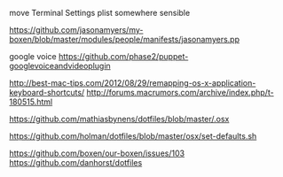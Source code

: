 move Terminal Settings plist somewhere sensible

https://github.com/jasonamyers/my-boxen/blob/master/modules/people/manifests/jasonamyers.pp


google voice https://github.com/phase2/puppet-googlevoiceandvideoplugin

http://best-mac-tips.com/2012/08/29/remapping-os-x-application-keyboard-shortcuts/
http://forums.macrumors.com/archive/index.php/t-180515.html

https://github.com/mathiasbynens/dotfiles/blob/master/.osx

https://github.com/holman/dotfiles/blob/master/osx/set-defaults.sh


https://github.com/boxen/our-boxen/issues/103
https://github.com/danhorst/dotfiles
